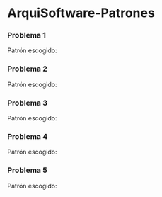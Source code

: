 # ArquiSoftware-Patrones

### Problema 1
Patrón escogido:

### Problema 2
Patrón escogido:

### Problema 3
Patrón escogido:

### Problema 4
Patrón escogido:

### Problema 5
Patrón escogido: